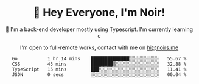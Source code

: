 <div align="center">

<h1 align="center">👋 Hey Everyone, I'm Noir! </h1>
  

 🎉  I'm a back-end developer mostly using Typescript. I'm currently learning c

   
<p align="center">

  I'm open to full-remote works, contact with me on [hi@noirs.me](mailto:hi@noirs.me)
 
 </p>
   

  
<!--START_SECTION:waka-->

```text
Go           1 hr 14 mins    ██████████████░░░░░░░░░░░   55.67 %
CSS          43 mins         ████████▒░░░░░░░░░░░░░░░░   32.88 %
TypeScript   15 mins         ███░░░░░░░░░░░░░░░░░░░░░░   11.41 %
JSON         0 secs          ░░░░░░░░░░░░░░░░░░░░░░░░░   00.04 %
```

<!--END_SECTION:waka-->
